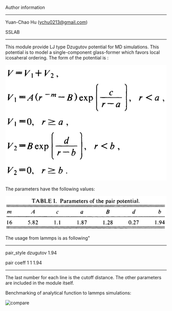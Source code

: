 Author information

-----------------------------------------------

Yuan-Chao Hu (ychu0213@gmail.com)

SSLAB

--------------------------------------------------------



This module provide LJ type Dzugutov potential for MD simulations. This potential is to model a single-component glass-former which favors local icosaheral ordering.
The form of the potential is :

![formula](./formula.png)

The parameters have the following values:

![parameters](./parameters.png)



The usage from lammps is as following"

----

pair_style       dzugutov 1.94

pair coeff       1 1 1.94

----

The last number for each line is the cutoff distance.
The other parameters are included in the module itself.


Benchmarking of analytical function to lammps simulations:

![compare](./test/twoatoms/compare_twoatoms.png)